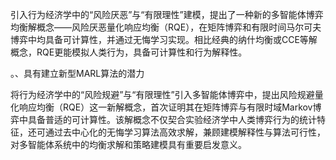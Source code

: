 引入行为经济学中的“风险厌恶”与“有限理性”建模，提出了一种新的多智能体博弈均衡解概念——风险厌恶量化响应均衡（RQE），在矩阵博弈和有限时间马尔可夫博弈中均具备可计算性，并通过无悔学习实现。相比经典的纳什均衡或CCE等解概念，RQE更能模拟人类行为，具备可计算性和行为解释性。

。、具有建立新型MARL算法的潜力

将行为经济学中的“风险规避”与“有限理性”引入多智能体博弈中，提出风险规避量化响应均衡（RQE）这一新解概念，首次证明其在矩阵博弈与有限时域Markov博弈中具备普适的可计算性。该解概念不仅契合实验经济学中人类博弈行为的统计特征，还可通过去中心化的无悔学习算法高效求解，兼顾建模解释性与算法可行性，对多智能体系统中的均衡求解和策略建模具有重要启发意义。